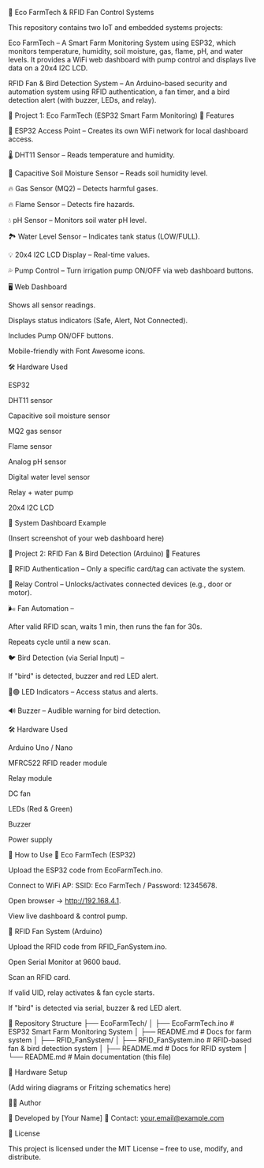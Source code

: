 🌱 Eco FarmTech & RFID Fan Control Systems

This repository contains two IoT and embedded systems projects:

Eco FarmTech – A Smart Farm Monitoring System using ESP32, which monitors temperature, humidity, soil moisture, gas, flame, pH, and water levels. It provides a WiFi web dashboard with pump control and displays live data on a 20x4 I2C LCD.

RFID Fan & Bird Detection System – An Arduino-based security and automation system using RFID authentication, a fan timer, and a bird detection alert (with buzzer, LEDs, and relay).

📌 Project 1: Eco FarmTech (ESP32 Smart Farm Monitoring)
🔧 Features

📶 ESP32 Access Point – Creates its own WiFi network for local dashboard access.

🌡️ DHT11 Sensor – Reads temperature and humidity.

🌱 Capacitive Soil Moisture Sensor – Reads soil humidity level.

🔥 Gas Sensor (MQ2) – Detects harmful gases.

🔥 Flame Sensor – Detects fire hazards.

💧 pH Sensor – Monitors soil water pH level.

🏞️ Water Level Sensor – Indicates tank status (LOW/FULL).

💡 20x4 I2C LCD Display – Real-time values.

💦 Pump Control – Turn irrigation pump ON/OFF via web dashboard buttons.

🖥️ Web Dashboard

Shows all sensor readings.

Displays status indicators (Safe, Alert, Not Connected).

Includes Pump ON/OFF buttons.

Mobile-friendly with Font Awesome icons.

🛠️ Hardware Used

ESP32

DHT11 sensor

Capacitive soil moisture sensor

MQ2 gas sensor

Flame sensor

Analog pH sensor

Digital water level sensor

Relay + water pump

20x4 I2C LCD

📸 System Dashboard Example

(Insert screenshot of your web dashboard here)

📌 Project 2: RFID Fan & Bird Detection (Arduino)
🔧 Features

🔑 RFID Authentication – Only a specific card/tag can activate the system.

🚪 Relay Control – Unlocks/activates connected devices (e.g., door or motor).

🌬️ Fan Automation –

After valid RFID scan, waits 1 min, then runs the fan for 30s.

Repeats cycle until a new scan.

🐦 Bird Detection (via Serial Input) –

If "bird" is detected, buzzer and red LED alert.

🔴🟢 LED Indicators – Access status and alerts.

🔊 Buzzer – Audible warning for bird detection.

🛠️ Hardware Used

Arduino Uno / Nano

MFRC522 RFID reader module

Relay module

DC fan

LEDs (Red & Green)

Buzzer

Power supply

🚀 How to Use
🔹 Eco FarmTech (ESP32)

Upload the ESP32 code from EcoFarmTech.ino.

Connect to WiFi AP: SSID: Eco FarmTech / Password: 12345678.

Open browser → http://192.168.4.1.

View live dashboard & control pump.

🔹 RFID Fan System (Arduino)

Upload the RFID code from RFID_FanSystem.ino.

Open Serial Monitor at 9600 baud.

Scan an RFID card.

If valid UID, relay activates & fan cycle starts.

If "bird" is detected via serial, buzzer & red LED alert.

📂 Repository Structure
├── EcoFarmTech/
│   ├── EcoFarmTech.ino      # ESP32 Smart Farm Monitoring System
│   ├── README.md            # Docs for farm system
│
├── RFID_FanSystem/
│   ├── RFID_FanSystem.ino   # RFID-based fan & bird detection system
│   ├── README.md            # Docs for RFID system
│
└── README.md                # Main documentation (this file)

📸 Hardware Setup

(Add wiring diagrams or Fritzing schematics here)

🧑‍💻 Author

👤 Developed by [Your Name]
📧 Contact: your.email@example.com

📜 License

This project is licensed under the MIT License – free to use, modify, and distribute.
